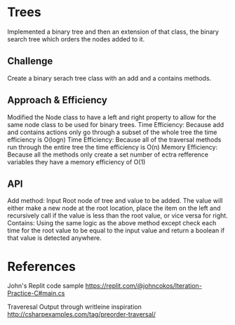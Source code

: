 ﻿# Trees
Implemented a binary tree and then an extension of that class, the binary search tree which orders the nodes added to it.

## Challenge
Create a binary serach tree class with an add and a contains methods.

## Approach & Efficiency
Modified the Node class to have a left and right property to allow for the same node class
to be used for binary trees. 
Time Efficiency: Because add and contains actions only go through a subset of the whole tree the time efficiency is O(logn)
Time Efficiency: Because all of the traversal methods run through the entire tree the time efficiency is O(n)
Memory Efficiency: Because all the  methods only create a set number of ectra refference variables they have a 
memory efficiency of O(1)

## API
Add method: Input Root node of tree and value to be added. The value will either make a new node at the root location,
place the item on the left and recursively call if the value is less than the root value, or vice versa for right.
Contains: Using the same logic as the above method except check each time for the root value to be equal to the
input value and return a boolean if that value is detected anywhere.

# References
John's Replit code sample
https://replit.com/@johncokos/Iteration-Practice-C#main.cs

Traveresal Output through writleine inspiration
http://csharpexamples.com/tag/preorder-traversal/